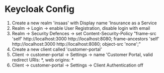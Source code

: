 # Keycloak Config

1. Create a new realm 'insaas' with Display name 'Insurance as a Service
2. Realm -> Login -> enable User Registration, disable login with email
3. Realm -> Security Defences -> set Content-Security-Policy "frame-src 'self' http://localhost:3000 http://localhost:8080; frame-ancestors 'self'  http://localhost:3000 http://localhost:8080; object-src 'none';"
3. Create a new client called 'customer-portal'
4. Client -> customer-portal -> Settings ->  name 'Customer Portal, valid redirect URIs: *, web origins: *
5. Client -> customer-portal -> Settings -> Client Authentication off